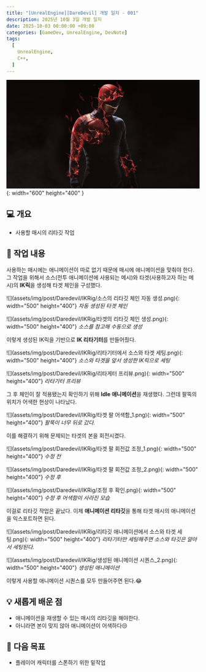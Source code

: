 ```yaml
---
title: "[UnrealEngine][DareDevil] 개발 일지 - 001"
description: 2025년 10월 3일 개발 일지
date: 2025-10-03 00:00:00 +09:00
categories: [GameDev, UnrealEngine, DevNote]
tags:
  [
    UnrealEngine,
    C++,
  ]
---
```


![](assets/img/post/Daredevil/Daredevil.png){: width="600" height="400" }

## 💻 개요

- 사용할 매시의 리타깃 작업

## 🤔 작업 내용

사용하는 매시에는 애니메이션이 따로 없기 때문에 매시에 애니메이션을 맞춰야 한다. 그 작업을 위해서 소스(전투 애니메이션에 사용되는 메시)와 타겟(사용하고자 하는 메시)의 **IK릭**을 생성해 타겟 체인을 구성했다.

![](assets/img/post/Daredevil/IKRig/소스의 리타깃 체인 자동 생성.png){: width="500" height="400"}
_자동 생성된 타겟 체인_

![](assets/img/post/Daredevil/IKRig/타겟의 리타깃 체인 생성.png){: width="500" height="400"}
_소스를 참고해 수동으로 생성_

이렇게 생성된 IK릭을 기반으로 **IK 리타기터**를 만들어줬다.

![](assets/img/post/Daredevil/IKRig/리타기터에서 소스와 타겟 세팅.png){: width="500" height="400"}
_소스와 타겟을 앞서 생성한 IK릭으로 세팅_

![](assets/img/post/Daredevil/IKRig/리타게터 프리뷰.png){: width="500" height="400"}
_리타기터 프리뷰_

그 후 체인이 잘 적용됐는지 확인하기 위해 **Idle 애니메이션**을 재생했다. 그런데 팔뚝의 위치가 어색한 현상이 나타났다.

![](assets/img/post/Daredevil/IKRig/타겟 팔 어색함_1.png){: width="500" height="400"}
_팔뚝이 너무 뒤로 갔다._

이를 해결하기 위해 문제되는 타겟의 본을 회전시켰다.

![](assets/img/post/Daredevil/IKRig/타겟 팔 회전값 조정_1.png){: width="500" height="400"}
_수정 전_

![](assets/img/post/Daredevil/IKRig/타겟 팔 회전값 조정_2.png){: width="500" height="400"}
_수정 후_

![](assets/img/post/Daredevil/IKRig/조정 후 확인.png){: width="500" height="400"}
_수정 후 어색함이 사라진 모습_

이걸로 리타깃 작업은 끝났다. 이제 **애니메이션 리타깃**을 통해 타겟 매시의 애니메이션을 익스포트하면 된다.

![](assets/img/post/Daredevil/IKRig/리타깃 애니메이션에서 소스와 타겟 세팅.png){: width="500" height="400"}
_리타기터만 세팅해주면 소스와 타깃은 알아서 세팅된다._

![](assets/img/post/Daredevil/IKRig/생성된 애니메이션 시퀀스_2.png){: width="500" height="400"}
_생성된 애니메이션_

이렇게 사용할 애니메이션 시퀀스를 모두 만들어주면 된다.😂

## 💡 새롭게 배운 점

- 애니메이션을 재생할 수 있는 매시의 리타깃을 해야한다.
- 아니라면 본이 맞지 않아 애니메이션이 어색하다😒

## 🚀 다음 목표

- 플레이어 캐릭터를 스폰하기 위한 밑작업